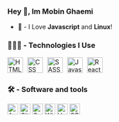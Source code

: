 ### Hey 👋, <strong>Im Mobin Ghaemi</strong>

- 🥰 - I Love <strong>Javascript</strong> and <strong>Linux</strong>!

<main>
  
  ### 👨🏻‍💻 - Technologies I Use

  <section>
    <img src="https://skillicons.dev/icons?i=html" height="35" alt="HTML" />
    <img width="2" />
    <img src="https://skillicons.dev/icons?i=css" height="35" alt="CSS" />
    <img width="2" />
    <img src="https://skillicons.dev/icons?i=sass" height="35" alt="SASS" />
    <img width="2" />
    <img src="https://skillicons.dev/icons?i=js" height="35" alt="Javascript" />
    <img width="2" />
    <img src="https://skillicons.dev/icons?i=react" height="35" alt="React" />
  </section>

  ### 🛠 - Software and tools
  <section>
    <img
      src="https://img.shields.io/badge/Arch%20Linux-5294e2?logo=archlinux&logoColor=white"
      height="24"
      alt="Arch Linux"
    />
    <img
      src="https://img.shields.io/badge/Git-F1502F?logo=git&logoColor=white"
      height="24"
      alt="Git"
    />
    <img
      src="https://img.shields.io/badge/Codepen-212529?logo=codepen&logoColor=white"
      height="24"
      alt="Codepen"
    />
    <img
      src="https://img.shields.io/badge/Wine-990012?logo=wine&logoColor=white"
      height="24"
      alt="Wine"
    />
    <img
      src="https://img.shields.io/badge/VS%20Code-0078d7?logo=xcode&logoColor=white"
      height="24"
      alt="Vs code"
    />
    <img
      src="https://img.shields.io/badge/OBS%20Studio-0078d7?logo=obs&logoColor=white"
      height="24"
      alt="OBS Studio"
    />
    
  </section>
</main>
